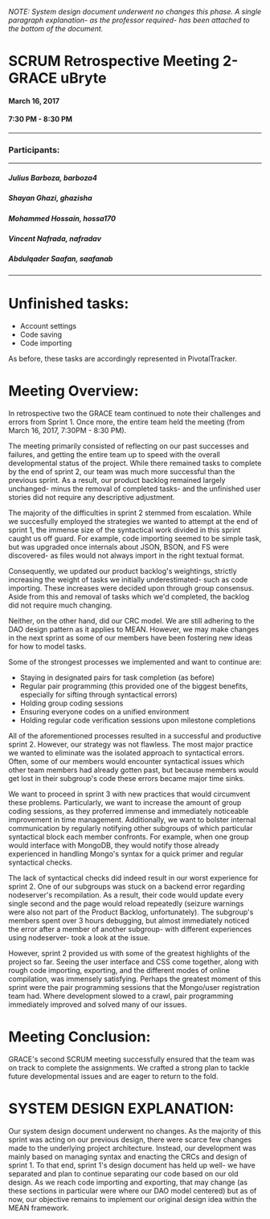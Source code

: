 *NOTE: System design document underwent no changes this phase. A single paragraph explanation- as the professor required- has been attached to the bottom of the document.*
# SCRUM Retrospective Meeting 2- GRACE uBryte

#### March 16, 2017 
#### 7:30 PM - 8:30 PM
---
### Participants:
***
##### Julius Barboza, barboza4
##### Shayan Ghazi, ghazisha
##### Mohammed Hossain, hossa170
##### Vincent Nafrada, nafradav 
##### Abdulqader Saafan, saafanab
***

# Unfinished tasks:

- Account settings
- Code saving
- Code importing

As before, these tasks are accordingly represented in PivotalTracker. 

# Meeting Overview:

In retrospective two the GRACE team continued to note their challenges and errors from Sprint 1. Once more, the entire team held the meeting (from March 16, 2017, 7:30PM - 8:30 PM). 

The meeting primarily consisted of reflecting on our past successes and failures, and getting the entire team up to speed with the overall developmental status of the project. While there remained tasks to complete by the end of sprint 2, our team was much more successful than the previous sprint. As a result, our product backlog remained largely unchanged- minus the removal of completed tasks- and the unfinished user stories did not require any descriptive adjustment. 

The majority of the difficulties in sprint 2 stemmed from escalation. While we succesfully employed the strategies we wanted to attempt at the end of sprint 1, the immense size of the syntactical work divided in this sprint caught us off guard. For example, code importing seemed to be simple task, but was upgraded once internals about JSON, BSON, and FS were discovered- as files would not always import in the right textual format.

Consequently, we updated our product backlog's weightings, strictly increasing the weight of tasks we initially underestimated- such as code importing. These increases were decided upon through group consensus. Aside from this and removal of tasks which we'd completed, the backlog did not require much changing.

Neither, on the other hand, did our CRC model. We are still adhering to the DAO design pattern as it applies to MEAN. However, we may make changes in the next sprint as some of our members have been fostering new ideas for how to model tasks.

Some of the strongest processes we implemented and want to continue are:
- Staying in designated pairs for task completion (as before)
- Regular pair programming (this provided one of the biggest benefits, especially for sifting through syntactical errors)
- Holding group coding sessions 
- Ensuring everyone codes on a unified environment
- Holding regular code verification sessions upon milestone completions

All of the aforementioned processes resulted in a successful and productive sprint 2. However, our strategy was not flawless. The most major practice we wanted to eliminate was the isolated approach to syntactical errors. Often, some of our members would encounter syntactical issues which other team members had already gotten past, but because members would get lost in their subgroup's code these errors became major time sinks.

We want to proceed in sprint 3 with new practices that would circumvent these problems. Particularly, we want to increase the amount of group coding sessions, as they proferred immense and immediately noticeable improvement in time management. Additionally, we want to bolster internal communication by regularly notifying other subgroups of which particular syntactical block each member confronts. For example, when one group would interface with MongoDB, they would notify those already experienced in handling Mongo's syntax for a quick primer and regular syntactical checks. 

The lack of syntactical checks did indeed result in our worst experience for sprint 2. One of our subgroups was stuck on a backend error regarding nodeserver's recompilation. As a result, their code would update every single second and the page would reload repeatedly (seizure warnings were also not part of the Product Backlog, unfortunately). The subgroup's members spent over 3 hours debugging, but almost immediately noticed the error after a member of another subgroup- with different experiences using nodeserver- took a look at the issue.

However, sprint 2 provided us with some of the greatest highlights of the project so far. Seeing the user interface and CSS come together, along with rough code importing, exporting, and the different modes of online compilation, was immensely satisfying. Perhaps the greatest moment of this sprint were the pair programming sessions that the Mongo/user registration team had. Where development slowed to a crawl, pair programming immediately improved and solved many of our issues.

# Meeting Conclusion:

GRACE's second SCRUM meeting successfully ensured that the team was on track to complete the assignments. We crafted a strong plan to tackle future developmental issues and are eager to return to the fold.

# SYSTEM DESIGN EXPLANATION:

Our system design document underwent no changes. As the majority of this sprint was acting on our previous design, there were scarce few changes made to the underlying project architecture. Instead, our development was mainly based on managing syntax and enacting the CRCs and design of sprint 1. To that end, sprint 1's design document has held up well- we have separated and plan to continue separating our code based on our old design. As we reach code importing and exporting, that may change (as these sections in particular were where our DAO model centered) but as of now, our objective remains to implement our original design idea within the MEAN framework.
